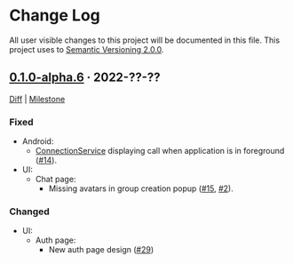 Change Log
==========

All user visible changes to this project will be documented in this file. This project uses to [Semantic Versioning 2.0.0].




## [0.1.0-alpha.6] · 2022-??-??
[0.1.0-alpha.6]: /../../tree/v0.1.0-alpha.6

[Diff](/../../compare/3aa35d5bf8ba9728f54db7bf4e21425711097cda...v0.1.0-alpha.6) | [Milestone](/../../milestone/1)

### Fixed

- Android:
    - [ConnectionService] displaying call when application is in foreground ([#14]).
- UI:
    - Chat page:
        - Missing avatars in group creation popup ([#15], [#2]).
        
### Changed

- UI:
    - Auth page:
        - New auth page design ([#29])

[#2]: /../../issues/2
[#14]: /../../pull/14
[#15]: /../../pull/15
[#29]: /../../pull/29




[ConnectionService]: https://developer.android.com/reference/android/telecom/ConnectionService
[Semantic Versioning 2.0.0]: https://semver.org
